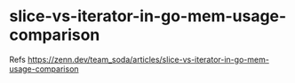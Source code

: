 # slice-vs-iterator-in-go-mem-usage-comparison
Refs https://zenn.dev/team_soda/articles/slice-vs-iterator-in-go-mem-usage-comparison
